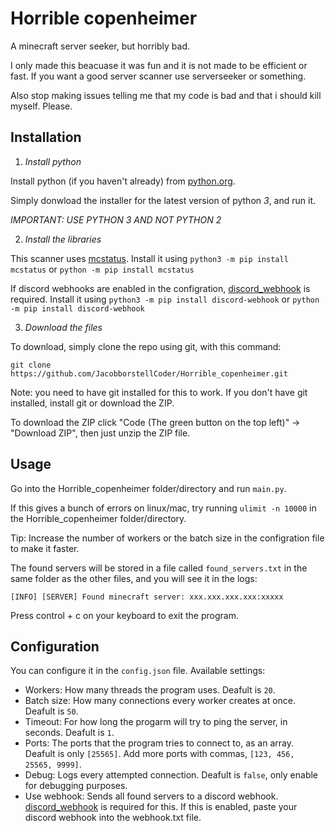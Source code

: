 # Horrible copenheimer
A minecraft server seeker, but horribly bad.

I only made this beacuase it was fun and it is not made to be efficient or fast. If you want a good server scanner use serverseeker or something.

Also stop making issues telling me that my code is bad and that i should kill myself. Please.

## Installation
1. *Install python*

Install python (if you haven't already) from [python.org](https://python.org).

Simply donwload the installer for the latest version of python *3*, and run it.
   
*IMPORTANT: USE PYTHON 3 AND NOT PYTHON 2*

2. *Install the libraries*

This scanner uses [mcstatus](https://github.com/py-mine/mcstatus). Install it using `python3 -m pip install mcstatus` or `python -m pip install mcstatus`

If discord webhooks are enabled in the configration, [discord_webhook](https://github.com/lovvskillz/python-discord-webhook) is required. Install it using `python3 -m pip install discord-webhook` or `python -m pip install discord-webhook`
   
3. *Download the files*

To download, simply clone the repo using git, with this command:

`git clone https://github.com/JacobborstellCoder/Horrible_copenheimer.git`

Note: you need to have git installed for this to work. If you don't have git installed, install git or download the ZIP.
  
To download the ZIP click "Code (The green button on the top left)" -> "Download ZIP", then just unzip the ZIP file.

## Usage
Go into the Horrible_copenheimer folder/directory and run `main.py`.

If this gives a bunch of errors on linux/mac, try running `ulimit -n 10000` in the Horrible_copenheimer folder/directory.

Tip: Increase the number of workers or the batch size in the configration file to make it faster.

The found servers will be stored in a file called `found_servers.txt` in the same folder as the other files, and you will see it in the logs:

`[INFO] [SERVER] Found minecraft server: xxx.xxx.xxx.xxx:xxxxx`

Press control + c on your keyboard to exit the program.

## Configuration
You can configure it in the `config.json` file.
Available settings:
 - Workers: How many threads the program uses. Deafult is `20`.
 - Batch size: How many connections every worker creates at once. Deafult is `50`.
 - Timeout: For how long the progarm will try to ping the server, in seconds. Deafult is `1`.
 - Ports: The ports that the program tries to connect to, as an array. Deafult is only `[25565]`. Add more ports with commas, `[123, 456, 25565, 9999]`.
 - Debug: Logs every attempted connection. Deafult is `false`, only enable for debugging purposes.
 - Use webhook: Sends all found servers to a discord webhook. [discord_webhook](https://github.com/lovvskillz/python-discord-webhook) is required for this. If this is enabled, paste your discord webhook into the webhook.txt file.
